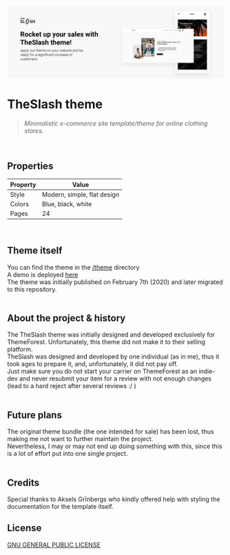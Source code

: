 ![](https://raw.githubusercontent.com/rolandsfr/theslash-theme/main/theslash_banner.png)


# TheSlash theme

> *Minimalistic e-commerce site template/theme for online clothing stores.*
</br>
  
## Properties
  
| Property | Value                       |
| -------- | --------------------------- |
| Style    | Modern, simple, flat design |
| Colors   | Blue, black, white          |
| Pages    | 24                          |
</br>


## Theme itself

You can find the theme in the [/theme](https://github.com/rolandsfr/theslash-theme/tree/main/theme) directory  
A demo is deployed [here](https://theslash.netlify.app/)  
The theme was initially published on February 7th (2020) and later migrated to this repository.
</br>
</br>

  
## About the project & history
  
The TheSlash theme was initially designed and developed exclusively for ThemeForest. Unfortunately, this theme did not make it to their selling platform.  
TheSlash was designed and developed by one individual (as in me), thus it took ages to prepare it, and, unfortunately, it did not pay off.  
Just make sure you do not start your carrier on ThemeForest as an indie-dev and never resubmit your item for a review with not enough changes (lead to a hard reject after several reviews :/ )
</br>
</br>

  
## Future plans

The original theme bundle (the one intended for sale) has been lost, thus making me not want to further maintain the project.  
Nevertheless, I may or may not end up doing something with this, since this is a lot of effort put into one single project.
</br>
</br>

## Credits

Special thanks to Aksels Grīnbergs who kindly offered help with styling the documentation for the template itself.
  
## License
  
[GNU GENERAL PUBLIC LICENSE](https://www.gnu.org/licenses/gpl-3.0.en.html)
